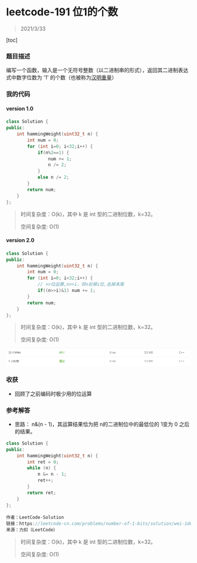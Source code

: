 # leetcode-191  位1的个数

> 2021/3/33

[toc]

### 题目描述

编写一个函数，输入是一个无符号整数（以二进制串的形式），返回其二进制表达式中数字位数为 '1' 的个数（也被称为[汉明重量](https://baike.baidu.com/item/汉明重量)）

### 我的代码

#### version 1.0

```c++
class Solution {
public:
    int hammingWeight(uint32_t n) {
        int num = 0;
        for (int i=0; i<32;i++) {
            if(n%2==1) {
                num += 1;
                n /= 2;
            }
            else n /= 2;
        }
        return num;
    }
};
```

> 时间复杂度：O(k)，其中 k 是 int 型的二进制位数，k=32。
>
> 空间复杂度:   O(1)

#### version 2.0

```c++
class Solution {
public:
    int hammingWeight(uint32_t n) {
        int num = 0;
        for (int i=0; i<32;i++) {
            // >>位运算,n>>i，将n右移i位,去掉末尾
            if((n>>i)&1) num += 1;
        }
        return num;
    }
};
```

> 时间复杂度：O(k)，其中 k 是 int 型的二进制位数，k=32。
>
> 空间复杂度:   O(1)

![leetcode-191](../assets/leetcode-191.png)

### 收获

- 回顾了之前编码时极少用的位运算

### 参考解答

- 思路： n&(n - 1)，其运算结果恰为把 n的二进制位中的最低位的 1变为 0 之后的结果。

```c++
class Solution {
public:
    int hammingWeight(uint32_t n) {
        int ret = 0;
        while (n) {
            n &= n - 1;
            ret++;
        }
        return ret;
    }
};

作者：LeetCode-Solution
链接：https://leetcode-cn.com/problems/number-of-1-bits/solution/wei-1de-ge-shu-by-leetcode-solution-jnwf/
来源：力扣（LeetCode）
```

> 时间复杂度：O(k)，其中 k 是 int 型的二进制位数，k=32。
>
> 空间复杂度:   O(1)
